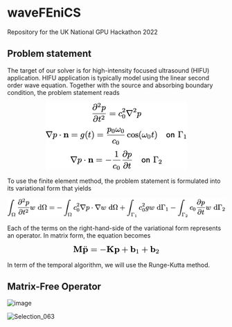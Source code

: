 # waveFEniCS
Repository for the UK National GPU Hackathon 2022

## Problem statement

The target of our solver is for high-intensity focused ultrasound 
(HIFU) application. HIFU application is typically model using the linear 
second order wave equation. Together with the source and absorbing boundary 
condition, the problem statement reads

<p align="center">
    <img src=problem_statement.png/>
</p>

To use the finite element method, the problem statement is formulated into 
its variational form that yields

<p align="center">
    <img src=variational_form.png/>
</p>

Each of the terms on the right-hand-side of the variational form represents 
an operator. In matrix form, the equation becomes

<p align="center">
    <img src=matrix_form.png/>
</p>

In term of the temporal algorithm, we will use the Runge-Kutta method.

## Matrix-Free Operator 
![image](https://user-images.githubusercontent.com/15614155/155312893-5a04ad81-cb15-4902-a988-b231df3fd83d.png)

![Selection_063](https://user-images.githubusercontent.com/15614155/155312723-e27da569-2173-4657-8bc6-8fd147c1e01c.png)
